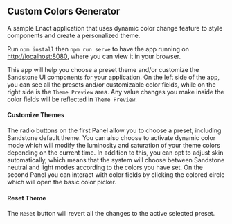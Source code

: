 ## Custom Colors Generator

A sample Enact application that uses dynamic color change feature to style components and create a personalized theme.

Run `npm install` then `npm run serve` to have the app running on [http://localhost:8080](http://localhost:8080), where you can view it in your browser.

This app will help you choose a preset theme and/or customize the Sandstone UI components for your application. 
On the left side of the app, you can see all the presets and/or customizable color fields, while on the right side is the `Theme Preview` area. 
Any value changes you make inside the color fields will be reflected in `Theme Preview`.

#### Customize Themes

The radio buttons on the first Panel allow you to choose a preset, including Sandstone default theme. 
You can also choose to activate dynamic color mode which will modify the luminosity and saturation of your theme colors depending on the current time. 
In addition to this, you can opt to adjust skin automatically, which means that the system will choose between Sandstone neutral and light modes according to the colors you have set.
On the second Panel you can interact with color fields by clicking the colored circle which will open the basic color picker.

#### Reset Theme

The `Reset` button will revert all the changes to the active selected preset.
